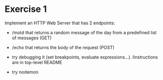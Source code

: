 # Exercise 1

Implement an HTTP Web Server that has 2 endpoints:

- /motd that returns a random message of the day from a predefined list of messages (GET)
- /echo that returns the body of the request (POST)

- try debugging it (set breakpoints, evaluate expressions...). Iinstructions are in top-level README
- try nodemon
